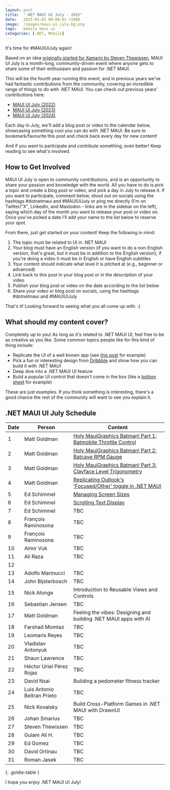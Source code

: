 ```yaml
---
layout: post
title:  ".NET MAUI UI July - 2025"
date:   2025-05-01 00:00:01 +1000
image:  /images/maui-ui-july-bg.png
tags:   mobile maui ui
categories: [.NET, Mobile]
---
```


It's time for #MAUIUIJuly again!

Based on an idea [originally started for Xamarin by Steven Thewissen](https://thewissen.io/introducing-xamarin-ui-july/), MAUI UI July is a month-long, community-driven event where anyone gets to share some of their enthusiasm and passion for .NET MAUI.

This will be the fourth year running this event, and in previous years we've had fantastic contributions from the community, covering an incredible range of things to do with .NET MAUI. You can check out previous years' contributions here:

* [MAUI UI July (2022)](/posts/maui-ui-july)
* [MAUI UI July (2023)](/posts/maui-ui-july-23)
* [MAUI UI July (2024)](/posts/mauiuijuly-24/)

Each day in July, we'll add a blog post or video to the calendar below, showcasing something cool you can do with .NET MAUI. Be sure to bookmark/favourite this post and check back every day for new content!

And if you want to participate and contribute something, even better! Keep reading to see what's involved.

## How to Get Involved

MAUI UI July is open to community contributions, and is an opportunity to share your passion and knowledge with the world. All you have to do is pick a topic and create a blog post or video, and pick a day in July to release it. If you want to participate, comment below, shout out on socials using the hashtags #dotnetmaui and #MAUIUIJuly or ping me directly (I'm on Twitter/"X", LinkedIn, and Mastodon - links are in the sidebar on the left), saying which day of the month you want to release your post or video on. Once you've picked a date I'll add your name to the list below to reserve your spot.

From there, just get started on your content! Keep the following in mind:

1. The topic must be related to UI in .NET MAUI
2. Your blog must have an English version (if you want to do a non-English version, that's great, but it must be in addition to the English version), if you're doing a video it must be in English or have English subtitles
3. Your content should indicate what level it is pitched at (e.g., beginner or advanced)
4. Link back to this post in your blog post or in the description of your video
5. Publish your blog post or video on the date according to the list below
6. Share your video or blog post on socials, using the hashtags #dotnetmaui and #MAUIUIJuly

That's it! Looking forward to seeing what you all come up with. :)

## What should my content cover?

Completely up to you! As long as it's related to .NET MAUI UI, feel free to be as creative as you like. Some common topics people like for this kind of thing include:

* Replicate the UI of a well known app (see [this post](/posts/outlook-clone) for example)
* Pick a fun or interesting design from [Dribbble](https://dribbble.com) and show how you can build it with .NET MAUI
* Deep dive into a .NET MAUI UI feature
* Build a popular UI control that doesn't come in the box (like a [bottom sheet](https://blogs.xgenoapps.com/post/2022/07/23/maui-bottom-sheet) for example)

These are just examples. If you think something is interesting, there's a good chance the rest of the community will want to see you explain it.


## .NET MAUI UI July Schedule

| Date | Person                      | Content                                                                                  |
| ---- | --------------------------- | ---------------------------------------------------------------------------------------- |
| 1    | Matt Goldman                | [Holy MauiGraphics Batman! Part 1: Batmobile Throttle Control](/posts/batmobile-part-1/) |
| 2    | Matt Goldman                | [Holy MauiGraphics Batman! Part 2: Batcave RPM Gauge](/posts/batmobile-part-2)           |
| 3    | Matt Goldman                | [Holy MauiGraphics Batman! Part 3: Clayface Level Trigonometry](/posts/batmobile-part-3) |
| 4    | Matt Goldman                | [Replicating Outlook's 'Focused/Other' toggle in .NET MAUI](/posts/outlook-toggle)       |
| 5    | Ed Schimmel                 | [Managing Screen Sizes](https://byte217.com/net-maui-managing-screen-sizes/)             |
| 6    | Ed Schimmel                 | [Scrolling Text Display](https://byte217.com/net-maui-scrolling-text-display/)           |
| 7    | Ed Schimmel                 | TBC                                                                                      |
| 8    | François Raminosona         | TBC                                                                                      |
| 9    | François Raminosona         | TBC                                                                                      |
| 10   | Almir Vuk                   | TBC                                                                                      |
| 11   | Ali Raza                    | TBC                                                                                      |
| 12   |                             |                                                                                          |
| 13   | Adolfo Marinucci            | TBC                                                                                      |
| 14   | John Bijsterbosch           | TBC                                                                                      |
| 15   | Nick Alonge                 | Introduction to Reusable Views and Controls                                              |
| 16   | Sebastian Jensen            | TBC                                                                                      |
| 17   | Matt Goldman                | Feeling the vibes: Designing and building .NET MAUI apps with AI                         |
| 18   | Farshad Momtaz              | TBC                                                                                      |
| 19   | Leomaris Reyes              | TBC                                                                                      |
| 20   | Vladislav Antonyuk          | TBC                                                                                      |
| 21   | Shaun Lawrence              | TBC                                                                                      |
| 22   | Héctor Uriel Pérez Rojas    | TBC                                                                                      |
| 23   | David Nsai                  | Building a pedometer fitness tracker                                                     |
| 24   | Luis Antonio Beltran Prieto | TBC                                                                                      |
| 25   | Nick Kovalsky               | Build Cross-Platform Games in .NET MAUI with DrawnUI                                     |
| 26   | Johan Smarius               | TBC                                                                                      |
| 27   | Steven Thewissen            | TBC                                                                                      |
| 28   | Gulam Ali H.                | TBC                                                                                      |
| 29   | Ed Gomez                    | TBC                                                                                      |
| 30   | David Ortinau               | TBC                                                                                      |
| 31   | Roman Jasek                 | TBC                                                                                      |

{: .goldie-table }

I hope you enjoy .NET MAUI UI July!
